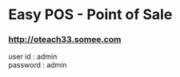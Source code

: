 # Easy POS - Point of Sale
 
### http://oteach33.somee.com
 user id   : admin <br>
 password  : admin
